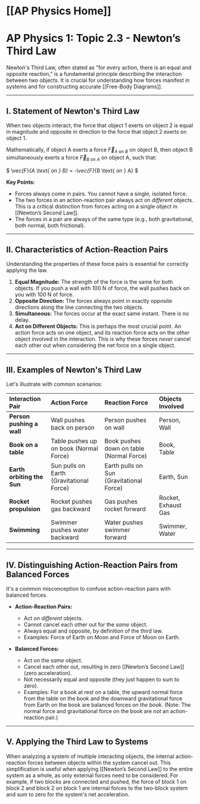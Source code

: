 # [[AP Physics Home]]
# AP Physics 1: Topic 2.3 - Newton’s Third Law

Newton's Third Law, often stated as "for every action, there is an equal and opposite reaction," is a fundamental principle describing the interaction between two objects. It is crucial for understanding how forces manifest in systems and for constructing accurate [[Free-Body Diagrams]].

---

## I. Statement of Newton's Third Law

When two objects interact, the force that object 1 exerts on object 2 is equal in magnitude and opposite in direction to the force that object 2 exerts on object 1.

Mathematically, if object A exerts a force $\vec{F}_{A \text{ on } B}$ on object B, then object B simultaneously exerts a force $\vec{F}_{B \text{ on } A}$ on object A, such that:

$
\vec{F}_{A \text{ on } B} = -\vec{F}_{B \text{ on } A}
$

**Key Points:**
*   Forces always come in pairs. You cannot have a single, isolated force.
*   The two forces in an action-reaction pair always act on *different* objects. This is a critical distinction from forces acting on a single object in [[Newton’s Second Law]].
*   The forces in a pair are always of the same type (e.g., both gravitational, both normal, both frictional).

---

## II. Characteristics of Action-Reaction Pairs

Understanding the properties of these force pairs is essential for correctly applying the law.

1.  **Equal Magnitude:** The strength of the force is the same for both objects. If you push a wall with 100 N of force, the wall pushes back on you with 100 N of force.
2.  **Opposite Direction:** The forces always point in exactly opposite directions along the line connecting the two objects.
3.  **Simultaneous:** The forces occur at the exact same instant. There is no delay.
4.  **Act on Different Objects:** This is perhaps the most crucial point. An action force acts on one object, and its reaction force acts on the *other* object involved in the interaction. This is why these forces *never* cancel each other out when considering the net force on a single object.

---

## III. Examples of Newton's Third Law

Let's illustrate with common scenarios:

| Interaction Pair                       | Action Force                               | Reaction Force                                    | Objects Involved   |
| :------------------------------------- | :----------------------------------------- | :------------------------------------------------ | :----------------- |
| **Person pushing a wall**              | Wall pushes back on person                 | Person pushes on wall                             | Person, Wall       |
| **Book on a table**                    | Table pushes up on book (Normal Force)     | Book pushes down on table (Normal Force)          | Book, Table        |
| **Earth orbiting the Sun**             | Sun pulls on Earth (Gravitational Force)   | Earth pulls on Sun (Gravitational Force)          | Earth, Sun         |
| **Rocket propulsion**                  | Rocket pushes gas backward                 | Gas pushes rocket forward                         | Rocket, Exhaust Gas|
| **Swimming**                           | Swimmer pushes water backward              | Water pushes swimmer forward                      | Swimmer, Water     |

---

## IV. Distinguishing Action-Reaction Pairs from Balanced Forces

It's a common misconception to confuse action-reaction pairs with balanced forces.

*   **Action-Reaction Pairs:**
    *   Act on *different* objects.
    *   Cannot cancel each other out for the *same* object.
    *   Always equal and opposite, by definition of the third law.
    *   Examples: Force of Earth on Moon and Force of Moon on Earth.

*   **Balanced Forces:**
    *   Act on the *same* object.
    *   Cancel each other out, resulting in zero [[Newton’s Second Law]] (zero acceleration).
    *   Not necessarily equal and opposite (they just happen to sum to zero).
    *   Examples: For a book at rest on a table, the upward normal force from the table on the book and the downward gravitational force from Earth on the book are balanced forces *on the book*. (Note: The normal force and gravitational force on the book are *not* an action-reaction pair.)

---

## V. Applying the Third Law to Systems

When analyzing a system of multiple interacting objects, the internal action-reaction forces between objects within the system cancel out. This simplification is useful when applying [[Newton’s Second Law]] to the entire system as a whole, as only external forces need to be considered. For example, if two blocks are connected and pushed, the force of block 1 on block 2 and block 2 on block 1 are internal forces to the two-block system and sum to zero for the system's net acceleration.